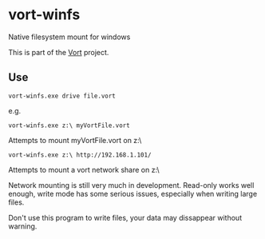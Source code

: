 # vort-winfs
Native filesystem mount for windows

This is part of the [Vort](http://github.com/donomii/vort) project.

## Use

    vort-winfs.exe drive file.vort
    
e.g.

    vort-winfs.exe z:\ myVortFile.vort
    
Attempts to mount myVortFile.vort on z:\

    vort-winfs.exe z:\ http://192.168.1.101/
    
Attempts to mount a vort network share on z:\

Network mounting is still very much in development.  Read-only works well enough, write mode has some serious issues, especially when writing large files.  

Don't use this program to write files, your data may dissappear without warning.
